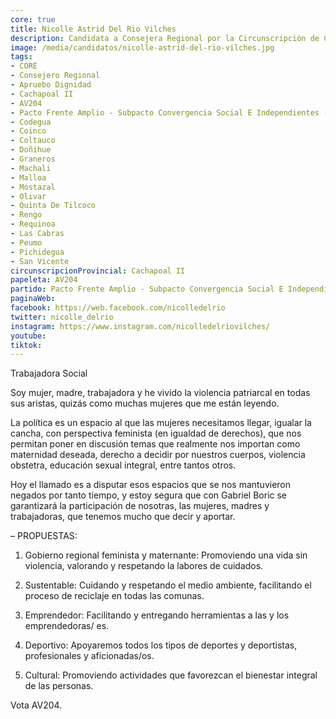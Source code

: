 ```yaml
---
core: true
title: Nicolle Astrid Del Rio Vilches
description: Candidata a Consejera Regional por la Circunscripción de Cachapoal II
image: /media/candidatos/nicolle-astrid-del-rio-vilches.jpg
tags:
- CORE
- Consejero Regional
- Apruebo Dignidad
- Cachapoal II
- AV204
- Pacto Frente Amplio - Subpacto Convergencia Social E Independientes - Convergencia Social
- Codegua
- Coinco
- Coltauco
- Doñihue
- Graneros
- Machali
- Malloa
- Mostazal
- Olivar
- Quinta De Tilcoco
- Rengo
- Requinoa
- Las Cabras
- Peumo
- Pichidegua
- San Vicente
circunscripcionProvincial: Cachapoal II
papeleta: AV204
partido: Pacto Frente Amplio - Subpacto Convergencia Social E Independientes - Convergencia Social
paginaWeb:
facebook: https://web.facebook.com/nicolledelrio
twitter: nicolle_delrio
instagram: https://www.instagram.com/nicolledelriovilches/
youtube:
tiktok:
---
```

Trabajadora Social

Soy mujer, madre, trabajadora y he vivido la violencia patriarcal en todas sus aristas, quizás como muchas mujeres que me están leyendo.

La política es un espacio al que las mujeres necesitamos llegar, igualar la cancha, con perspectiva feminista (en igualdad de derechos), que nos permitan poner en discusión temas que realmente nos importan como maternidad deseada, derecho a decidir por nuestros cuerpos, violencia obstetra, educación sexual integral, entre tantos otros.

Hoy el llamado es a disputar esos espacios que se nos mantuvieron negados por tanto tiempo, y estoy segura que con Gabriel Boric se  garantizará la participación de nosotras, las mujeres, madres y trabajadoras, que tenemos mucho que decir y aportar.

– PROPUESTAS:

1. Gobierno regional feminista y maternante: Promoviendo una vida sin violencia, valorando y respetando la labores de cuidados.

2. Sustentable: Cuidando y respetando el medio ambiente, facilitando el proceso de reciclaje en todas las comunas.

3. Emprendedor: Facilitando y entregando herramientas a las y los emprendedoras/ es.

4. Deportivo: Apoyaremos todos los tipos de deportes y deportistas, profesionales y aficionadas/os.

5. Cultural: Promoviendo actividades que favorezcan el bienestar integral de las personas.

Vota AV204.

